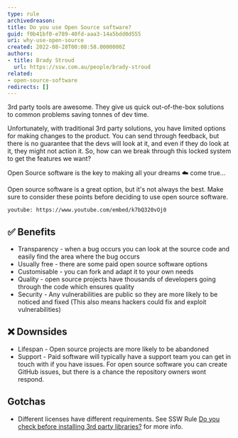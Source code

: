 ```yaml
---
type: rule
archivedreason: 
title: Do you use Open Source software?
guid: f0b41bf0-e789-40fd-aaa3-14a5bdd0d555
uri: why-use-open-source
created: 2022-08-28T00:08:58.0000000Z
authors:
- title: Brady Stroud
  url: https://ssw.com.au/people/brady-stroud
related: 
- open-source-software
redirects: []
---
```


3rd party tools are awesome. They give us quick out-of-the-box solutions to common problems saving tonnes of dev time.

Unfortunately, with traditional 3rd party solutions, you have limited options for making changes to the product. You can send through feedback, but there is no guarantee that the devs will look at it, and even if they do look at it, they might not action it. So, how can we break through this locked system to get the features we want?

Open Source software is the key to making all your dreams ☁️ come true...

<!--endintro-->

Open source software is a great option, but it's not always the best. Make sure to consider these points before deciding to use open source software. 

`youtube: https://www.youtube.com/embed/k7bQ320vOj0`

## ✅ Benefits
- Transparency - when a bug occurs you can look at the source code and easily find the area where the bug occurs
- Usually free - there are some paid open source software options
- Customisable - you can fork and adapt it to your own needs
- Quality - open source projects have thousands of developers going through the code which ensures quality
- Security - Any vulnerabilities are public so they are more likely to be noticed and fixed (This also means hackers could fix and exploit vulnerabilities)

## ❌ Downsides
- Lifespan - Open source projects are more likely to be abandoned
- Support - Paid software will typically have a support team you can get in touch with if you have issues. For open source software you can create GitHub issues, but there is a chance the repository owners wont respond.

## Gotchas
- Different licenses have different requirements. See SSW Rule [Do you check before installing 3rd party libraries?](/installing-3rd-party-libraries#5-is-it-an-appropriate-license) for more info.

